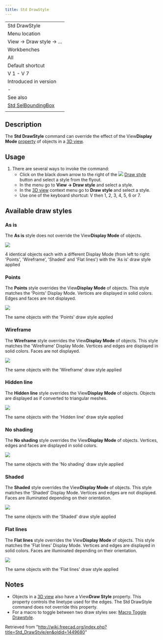 ```yaml
---
title: Std DrawStyle
---
```


|                                                                |
| -------------------------------------------------------------- |
| Std DrawStyle                                                  |
| Menu location                                                  |
| View → Draw style → ...                                        |
| Workbenches                                                    |
| All                                                            |
| Default shortcut                                               |
| V 1 - V 7                                                      |
| Introduced in version                                          |
| -                                                              |
| See also                                                       |
| [Std SelBoundingBox](/Std_SelBoundingBox "Std SelBoundingBox") |
|                                                                |

## Description

The **Std DrawStyle** command can override the effect of the View**Display Mode** [property](/Property_editor "Property editor") of objects in a [3D view](/3D_view "3D view").

## Usage

1. There are several ways to invoke the command:
   - Click on the black down arrow to the right of the ![](/images/Std_DrawStyleAsIs.svg) [Draw style](/Std_DrawStyle "Std DrawStyle") button and select a style from the flyout.
   - In the menu go to **View → Draw style** and select a style.
   - In the [3D view](/3D_view "3D view") context menu go to **Draw style** and select a style.
   - Use one of the keyboard shortcut: V then 1, 2, 3, 4, 5, 6 or 7.

## Available draw styles

### As is

The **As is** style does not override the View**Display Mode** of objects.

![](/images/Std_DrawStyleAsIs_example.png)

4 identical objects each with a different Display Mode (from left to right: 'Points', 'Wireframe', 'Shaded' and 'Flat lines') with the 'As is' draw style applied

### Points

The **Points** style overrides the View**Display Mode** of objects. This style matches the 'Points' Display Mode. Vertices are displayed in solid colors. Edges and faces are not displayed.

![](/images/Std_DrawStylePoints_example.png)

The same objects with the 'Points' draw style applied

### Wireframe

The **Wireframe** style overrides the View**Display Mode** of objects. This style matches the 'Wireframe' Display Mode. Vertices and edges are displayed in solid colors. Faces are not displayed.

![](/images/Std_DrawStyleWireframe_example.png)

The same objects with the 'Wireframe' draw style applied

### Hidden line

The **Hidden line** style overrides the View**Display Mode** of objects. Objects are displayed as if converted to triangular meshes.

![](/images/Std_DrawStyleHiddenLine_example.png)

The same objects with the 'Hidden line' draw style applied

### No shading

The **No shading** style overrides the View**Display Mode** of objects. Vertices, edges and faces are displayed in solid colors.

![](/images/Std_DrawStyleNoShading_example.png)

The same objects with the 'No shading' draw style applied

### Shaded

The **Shaded** style overrides the View**Display Mode** of objects. This style matches the 'Shaded' Display Mode. Vertices and edges are not displayed. Faces are illuminated depending on their orientation.

![](/images/Std_DrawStyleShaded_example.png)

The same objects with the 'Shaded' draw style applied

### Flat lines

The **Flat lines** style overrides the View**Display Mode** of objects. This style matches the 'Flat lines' Display Mode. Vertices and edges are displayed in solid colors. Faces are illuminated depending on their orientation.

![](/images/Std_DrawStyleFlatLines_example.png)

The same objects with the 'Flat lines' draw style applied

## Notes

- Objects in a [3D view](/3D_view "3D view") also have a View**Draw Style** property. This property controls the linetype used for the edges. The Std DrawStyle command does not override this property.
- For a macro to toggle between two draw styles see: [Macro Toggle Drawstyle](/Macro_Toggle_Drawstyle "Macro Toggle Drawstyle").

Retrieved from "<http://wiki.freecad.org/index.php?title=Std_DrawStyle/en&oldid=1449680>"
